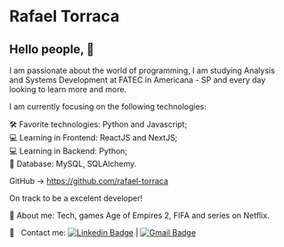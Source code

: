 # Rafael Torraca

## Hello people, 👋

I am passionate about the world of programming, I am studying Analysis and Systems Development at FATEC in Americana - SP and every day looking to learn more and more.

I am currently focusing on the following technologies:

🛠 Favorite technologies: Python and Javascript;<br>
💻 Learning in Frontend: ReactJS and NextJS;<br>
💻 Learning in Backend: Python;<br>
📄 Database: MySQL, SQLAlchemy.

GitHub -> https://github.com/rafael-torraca

On track to be a excelent developer!

💬 About me: Tech, games Age of Empires 2, FIFA and series on Netflix.

:email: &nbsp; 
Contact me: [![Linkedin Badge](https://img.shields.io/badge/-RafaelTorraca-blue?style=flat-square&logo=Linkedin&logoColor=white&link=https://www.linkedin.com/in/rafael-torraca/)](https://www.linkedin.com/in/rafael-torraca/) 
| 
[![Gmail Badge](https://img.shields.io/badge/-rafael.torraca@icloud.com-c14438?style=flat-square&logo=Gmail&logoColor=white&link=mailto:rafael.torraca@icloud.com)](mailto:rafael.torraca@icloud.com)
